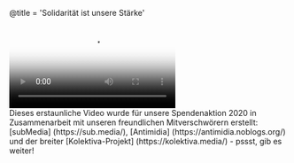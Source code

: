 @title = 'Solidarität ist unsere Stärke'

<div class="embed-responsive embed-responsive-16by9">
  <video controls="" poster="https://static.riseup.net/bird_de.jpeg" class="embed-responsive-item">
      <source src="https://static.riseup.net/Riseup-DE-720p.mp4" type="video/mp4">
      <source src="https://static.riseup.net/Riseup-DE-720p.webm" type="video/webm">
      Your browser does not support the video tag.
  </video>
</div>
Dieses erstaunliche Video wurde für unsere Spendenaktion 2020 in Zusammenarbeit mit unseren freundlichen Mitverschwörern erstellt: [subMedia] (https://sub.media/), [Antimidia] (https://antimidia.noblogs.org/) und der breiter [Kolektiva-Projekt] (https://kolektiva.media/) - pssst, gib es weiter!
